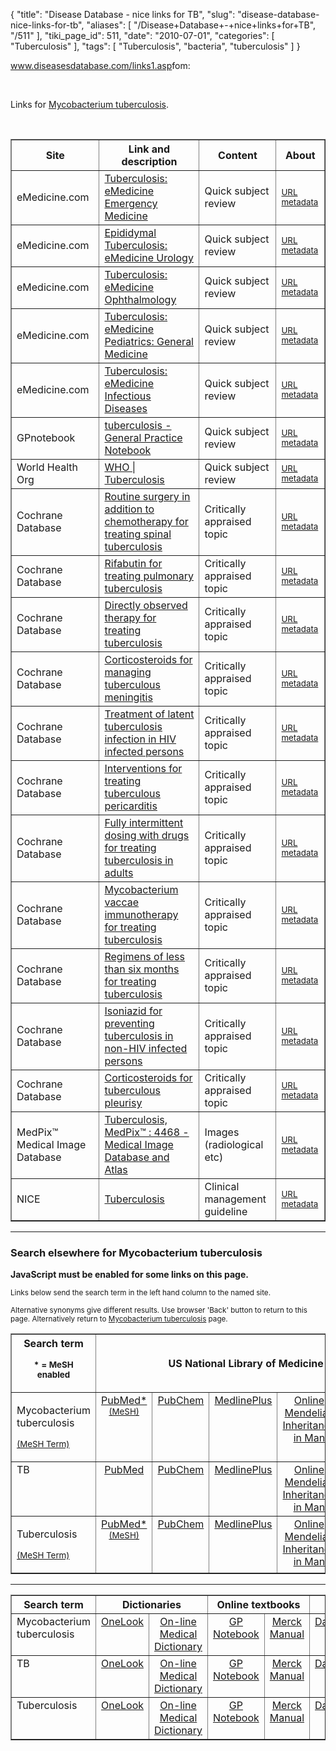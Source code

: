 {
    "title": "Disease Database - nice links for TB",
    "slug": "disease-database-nice-links-for-tb",
    "aliases": [
        "/Disease+Database+-+nice+links+for+TB",
        "/511"
    ],
    "tiki_page_id": 511,
    "date": "2010-07-01",
    "categories": [
        "Tuberculosis"
    ],
    "tags": [
        "Tuberculosis",
        "bacteria",
        "tuberculosis"
    ]
}


<a href="http://www.diseasesdatabase.com/links1.asp?glngUserChoice=8515">www.diseasesdatabase.com/links1.asp</a>fom: <br />

<br />

Links for <a href="http://www.diseasesdatabase.com/ddb8515.htm">Mycobacterium  tuberculosis</a>.<br />

<p>&#160;</p>

<table border="1">

<tbody>

<tr>

<th>Site</th>

<th>Link and description</th>

<th>Content</th>

<th>About</th>

</tr>

<tr>

<td>eMedicine.com</td>

<td><a class="external" href="http://emedicine.medscape.com/article/787841-overview">Tuberculosis: eMedicine Emergency Medicine</a></td>

<td>Quick  subject review</td>

<td><small><a rel="nofollow" href="http://www.diseasesdatabase.com/link_details.asp?lngURLID=4928">URL metadata</a></small></td>

</tr>

<tr>

<td>eMedicine.com</td>

<td><a class="external" href="http://emedicine.medscape.com/article/436053-overview">Epididymal Tuberculosis: eMedicine Urology</a></td>

<td>Quick  subject review</td>

<td><small><a rel="nofollow" href="http://www.diseasesdatabase.com/link_details.asp?lngURLID=17014">URL metadata</a></small></td>

</tr>

<tr>

<td>eMedicine.com</td>

<td><a class="external" href="http://emedicine.medscape.com/article/1202960-overview">Tuberculosis: eMedicine Ophthalmology</a></td>

<td>Quick  subject review</td>

<td><small><a rel="nofollow" href="http://www.diseasesdatabase.com/link_details.asp?lngURLID=20006">URL metadata</a></small></td>

</tr>

<tr>

<td>eMedicine.com</td>

<td><a class="external" href="http://emedicine.medscape.com/article/969401-overview">Tuberculosis: eMedicine Pediatrics: General Medicine</a></td>

<td>Quick  subject review</td>

<td><small><a rel="nofollow" href="http://www.diseasesdatabase.com/link_details.asp?lngURLID=20284">URL metadata</a></small></td>

</tr>

<tr>

<td>eMedicine.com</td>

<td><a class="external" href="http://emedicine.medscape.com/article/230802-overview">Tuberculosis: eMedicine Infectious Diseases</a></td>

<td>Quick  subject review</td>

<td><small><a rel="nofollow" href="http://www.diseasesdatabase.com/link_details.asp?lngURLID=14395">URL metadata</a></small></td>

</tr>

<tr>

<td>GPnotebook</td>

<td><a class="external" href="http://www.gpnotebook.co.uk/simplepage.cfm?ID=-1556807680">tuberculosis - General Practice Notebook</a></td>

<td>Quick  subject review</td>

<td><small><a rel="nofollow" href="http://www.diseasesdatabase.com/link_details.asp?lngURLID=23546">URL metadata</a></small></td>

</tr>

<tr>

<td>World Health  Org</td>

<td><a class="external" href="http://www.who.int/mediacentre/factsheets/fs104/en/">WHO | Tuberculosis</a></td>

<td>Quick subject review</td>

<td><small><a rel="nofollow" href="http://www.diseasesdatabase.com/link_details.asp?lngURLID=60008">URL metadata</a></small></td>

</tr>

<tr>

<td>Cochrane  Database</td>

<td><a class="external" href="http://www2.cochrane.org/reviews/en/ab004532.html">Routine surgery in addition to chemotherapy for  treating spinal tuberculosis</a></td>

<td>Critically appraised topic</td>

<td><small><a rel="nofollow" href="http://www.diseasesdatabase.com/link_details.asp?lngURLID=53089">URL metadata</a></small></td>

</tr>

<tr>

<td>Cochrane  Database</td>

<td><a class="external" href="http://www2.cochrane.org/reviews/en/ab005159.html">Rifabutin for treating pulmonary tuberculosis</a></td>

<td>Critically  appraised topic</td>

<td><small><a rel="nofollow" href="http://www.diseasesdatabase.com/link_details.asp?lngURLID=59027">URL metadata</a></small></td>

</tr>

<tr>

<td>Cochrane  Database</td>

<td><a class="external" href="http://www2.cochrane.org/reviews/en/ab003343.html">Directly observed therapy for treating tuberculosis</a></td>

<td>Critically  appraised topic</td>

<td><small><a rel="nofollow" href="http://www.diseasesdatabase.com/link_details.asp?lngURLID=16842">URL metadata</a></small></td>

</tr>

<tr>

<td>Cochrane  Database</td>

<td><a class="external" href="http://www2.cochrane.org/reviews/en/ab002244.html">Corticosteroids for managing tuberculous meningitis</a></td>

<td>Critically  appraised topic</td>

<td><small><a rel="nofollow" href="http://www.diseasesdatabase.com/link_details.asp?lngURLID=59797">URL metadata</a></small></td>

</tr>

<tr>

<td>Cochrane  Database</td>

<td><a class="external" href="http://www2.cochrane.org/reviews/en/ab000171.html">Treatment of latent tuberculosis infection in HIV  infected persons</a></td>

<td>Critically appraised topic</td>

<td><small><a rel="nofollow" href="http://www.diseasesdatabase.com/link_details.asp?lngURLID=5866">URL metadata</a></small></td>

</tr>

<tr>

<td>Cochrane  Database</td>

<td><a class="external" href="http://www2.cochrane.org/reviews/en/ab000526.html">Interventions for treating tuberculous pericarditis</a></td>

<td>Critically  appraised topic</td>

<td><small><a rel="nofollow" href="http://www.diseasesdatabase.com/link_details.asp?lngURLID=6057">URL metadata</a></small></td>

</tr>

<tr>

<td>Cochrane  Database</td>

<td><a class="external" href="http://www2.cochrane.org/reviews/en/ab000970.html">Fully intermittent dosing with drugs for treating  tuberculosis in adults</a></td>

<td>Critically appraised topic</td>

<td><small><a rel="nofollow" href="http://www.diseasesdatabase.com/link_details.asp?lngURLID=6100">URL metadata</a></small></td>

</tr>

<tr>

<td>Cochrane  Database</td>

<td><a class="external" href="http://www2.cochrane.org/reviews/en/ab001166.html">Mycobacterium vaccae immunotherapy for treating  tuberculosis</a></td>

<td>Critically appraised topic</td>

<td><small><a rel="nofollow" href="http://www.diseasesdatabase.com/link_details.asp?lngURLID=6206">URL metadata</a></small></td>

</tr>

<tr>

<td>Cochrane  Database</td>

<td><a class="external" href="http://www2.cochrane.org/reviews/en/ab001362.html">Regimens of less than six months for treating  tuberculosis</a></td>

<td>Critically appraised topic</td>

<td><small><a rel="nofollow" href="http://www.diseasesdatabase.com/link_details.asp?lngURLID=6275">URL metadata</a></small></td>

</tr>

<tr>

<td>Cochrane  Database</td>

<td><a class="external" href="http://www2.cochrane.org/reviews/en/ab001363.html">Isoniazid for preventing tuberculosis in non-HIV  infected persons</a></td>

<td>Critically appraised topic</td>

<td><small><a rel="nofollow" href="http://www.diseasesdatabase.com/link_details.asp?lngURLID=6276">URL metadata</a></small></td>

</tr>

<tr>

<td>Cochrane  Database</td>

<td><a class="external" href="http://www2.cochrane.org/reviews/en/ab001876.html">Corticosteroids for tuberculous pleurisy</a></td>

<td>Critically  appraised topic</td>

<td><small><a rel="nofollow" href="http://www.diseasesdatabase.com/link_details.asp?lngURLID=6366">URL metadata</a></small></td>

</tr>

<tr>

<td>MedPix™ Medical  Image Database</td>

<td><a class="external" href="http://rad.usuhs.edu/medpix/medpix.html?mode=single&recnum=4468">Tuberculosis, MedPix™ : 4468 - Medical Image Database  and Atlas</a></td>

<td>Images (radiological etc)</td>

<td><small><a rel="nofollow" href="http://www.diseasesdatabase.com/link_details.asp?lngURLID=518">URL metadata</a></small></td>

</tr>

<tr>

<td>NICE</td>

<td><a class="external" href="http://www.nice.org.uk/Guidance/CG33">Tuberculosis</a></td>

<td>Clinical  management guideline</td>

<td><small><a rel="nofollow" href="http://www.diseasesdatabase.com/link_details.asp?lngURLID=59138">URL metadata</a></small></td>

</tr>

</tbody>

</table>

<hr />

<h3>Search  elsewhere for Mycobacterium tuberculosis</h3>

<noscript><b class='look'>JavaScript must be enabled for some links on this page.</b></noscript>

<p><small>Links  below send the search term in the left hand column to the named site.</small><br />

<small>Alternative  synonyms give different results. Use browser 'Back' button to return to  this page.</small><small> Alternatively return to <a href="http://www.diseasesdatabase.com/ddb8515.htm"> Mycobacterium  tuberculosis</a> page.</small></p>

<table cellpadding="3" border="1">

<tbody>

<tr align="center">

<th colspan="1">Search term<br />

<small>* =  MeSH enabled</small></th>

<th colspan="5">US National Library of Medicine</th>

<th colspan="1">Medical databases</th>

<th colspan="1">Guidelines</th>

</tr>

<tr valign="top" align="center">

<td align="left">

<form action="http://www.nlm.nih.gov/cgi/mesh/2010/MB_cgi" method="post" name="frmMeSHTree0" class="nobreak">

Mycobacterium tuberculosis 					<input type="hidden" value="D009169" name="term" /><br />

<input type="hidden" value="uid" name="field" /> 					<a href="ja<x>vascript:document.frmMeSHTree0.submit()"><small class="look">(MeSH Term)</small></a>

</form>

</td>

<td><a href="http://www.ncbi.nlm.nih.gov/entrez/query.fcgi?cmd=search&db=PubMed&term=Mycobacterium+tuberculosis<span>[MAJR]</span>%20AND%20Human<span>[MESH]</span>">PubMed*<small class="look"> (MeSH)</small></a></td>

<td><a href="http://www.ncbi.nlm.nih.gov/entrez/query.fcgi?cmd=search&db=pccompound&term=Mycobacterium+tuberculosis">PubChem</a></td>

<td><a href="http://vsearch.nlm.nih.gov/vivisimo/cgi-bin/query-meta?v%3Aproject=medlineplus&query=Mycobacterium+tuberculosis">MedlinePlus</a></td>

<td><a href="http://www.ncbi.nlm.nih.gov/entrez/query.fcgi?cmd=search&db=OMIM&term=Mycobacterium+tuberculosis">Online  Mendelian Inheritance in Man</a></td>

<td><a href="http://dailymed.nlm.nih.gov/dailymed/search.cfm?startswith=Mycobacterium+tuberculosis">DailyMed</a></td>

<td>

<form action="http://www.hon.ch/cgi-bin/find?1+search" method="post" name="frmMedHunt0" class="nobreak">

<input type="hidden" value="Mycobacterium tuberculosis" size="40" name="SEARCH" /> 			<a href="ja<x>vascript:document.frmMedHunt0.submit()">MedHunt*<small class="look"> (MeSH)</small></a>

</form>

</td>

<td><a href="http://www.guidelines.gov/search/searchresults.aspx?Type=3&txtSearch=Mycobacterium+tuberculosis&num=20">National  Guideline Clearinghouse**<small class="look"> (MeSH)</small></a></td>

</tr>

<tr valign="top" align="center">

<td align="left">TB</td>

<td><a href="http://www.ncbi.nlm.nih.gov/entrez/query.fcgi?cmd=search&db=PubMed&term=TB">PubMed</a></td>

<td><a href="http://www.ncbi.nlm.nih.gov/entrez/query.fcgi?cmd=search&db=pccompound&term=TB">PubChem</a></td>

<td><a href="http://vsearch.nlm.nih.gov/vivisimo/cgi-bin/query-meta?v%3Aproject=medlineplus&query=TB">MedlinePlus</a></td>

<td><a href="http://www.ncbi.nlm.nih.gov/entrez/query.fcgi?cmd=search&db=OMIM&term=TB">Online  Mendelian Inheritance in Man</a></td>

<td><a href="http://dailymed.nlm.nih.gov/dailymed/search.cfm?startswith=TB">DailyMed</a></td>

<td>

<form action="http://www.hon.ch/cgi-bin/find?1+search" method="post" name="frmMedHunt1" class="nobreak">

<input type="hidden" value="TB" size="40" name="SEARCH" /> 			<a href="ja<x>vascript:document.frmMedHunt1.submit()">MedHunt</a>

</form>

</td>

<td><a href="http://www.guidelines.gov/search/searchresults.aspx?Type=3&txtSearch=TB&num=20">National  Guideline Clearinghouse*</a></td>

</tr>

<tr valign="top" align="center">

<td align="left">

<form action="http://www.nlm.nih.gov/cgi/mesh/2010/MB_cgi" method="post" name="frmMeSHTree2" class="nobreak">

Tuberculosis 					<input type="hidden" value="D014376" name="term" /><br />

<input type="hidden" value="uid" name="field" /> 					<a href="ja<x>vascript:document.frmMeSHTree2.submit()"><small class="look">(MeSH Term)</small></a>

</form>

</td>

<td><a href="http://www.ncbi.nlm.nih.gov/entrez/query.fcgi?cmd=search&db=PubMed&term=Tuberculosis<span>[MAJR]</span>%20AND%20Human<span>[MESH]</span>">PubMed*<small class="look"> (MeSH)</small></a></td>

<td><a href="http://www.ncbi.nlm.nih.gov/entrez/query.fcgi?cmd=search&db=pccompound&term=Tuberculosis">PubChem</a></td>

<td><a href="http://vsearch.nlm.nih.gov/vivisimo/cgi-bin/query-meta?v%3Aproject=medlineplus&query=Tuberculosis">MedlinePlus</a></td>

<td><a href="http://www.ncbi.nlm.nih.gov/entrez/query.fcgi?cmd=search&db=OMIM&term=Tuberculosis">Online  Mendelian Inheritance in Man</a></td>

<td><a href="http://dailymed.nlm.nih.gov/dailymed/search.cfm?startswith=Tuberculosis">DailyMed</a></td>

<td>

<form action="http://www.hon.ch/cgi-bin/find?1+search" method="post" name="frmMedHunt2" class="nobreak">

<input type="hidden" value="Tuberculosis" size="40" name="SEARCH" /> 			<a href="ja<x>vascript:document.frmMedHunt2.submit()">MedHunt*<small class="look"> (MeSH)</small></a>

</form>

</td>

<td><a href="http://www.guidelines.gov/search/searchresults.aspx?Type=3&txtSearch=Tuberculosis&num=20">National  Guideline Clearinghouse**<small class="look"> (MeSH)</small></a></td>

</tr>

</tbody>

</table>

<hr />

<table cellpadding="3" border="1">

<tbody>

<tr align="center">

<th colspan="1">Search term</th>

<th align="center" colspan="2">Dictionaries</th>

<th align="center" colspan="2">Online textbooks</th>

<th align="center" colspan="3">Drugs and medications</th>

<th align="center" colspan="6">Misc</th>

</tr>

<tr valign="top" align="center">

<td align="left">Mycobacterium  tuberculosis</td>

<td><a href="http://www.onelook.com/?w=Mycobacterium+tuberculosis">OneLook</a></td>

<td><a href="http://www.mondofacto.com/facts/dictionary?Mycobacterium+tuberculosis">On-line  Medical Dictionary</a></td>

<td><a href="http://www.gpnotebook.co.uk/simpleprocess.cfm?querystring=Mycobacterium+tuberculosis">GP  Notebook</a></td>

<td><a href="http://www.merck.com/mmpe/search.html?qt=Mycobacterium+tuberculosis">Merck  Manual</a></td>

<td><a href="http://dailymed.nlm.nih.gov/dailymed/search.cfm?startswith=Mycobacterium+tuberculosis">DailyMed  NLM</a></td>

<td><a href="http://www.drugbank.ca/search/search?query=Mycobacterium+tuberculosis">DrugBank</a></td>

<td><a href="http://emc.medicines.org.uk/searchresults.aspx?term=%22Mycobacterium+tuberculosis%22&searchtype=AdvancedSearch">EMC</a></td>

<td><a href="http://www.bing.com/search?q=Mycobacterium+tuberculosis#38;form=OSDSRC">Bing</a></td>

<td><a href="http://www.biomedsearch.com/searchlist.html?query_txt=Mycobacterium+tuberculosis">BioMedSearch</a></td>

<td><a href="http://www.google.com/search?q=Mycobacterium+tuberculosis#38;hl=en#38;safe=off">Google</a></td>

<td><a href="http://www.clinicaltrials.gov/ct/search?term=Mycobacterium+tuberculosis">NIH  Clinical Trials</a></td>

<td><a href="http://www.scirus.com/srsapp/search?p=0&sa=med&q=Mycobacterium+tuberculosis">SCIRUS</a></td>

<td><a href="http://en.wikipedia.org/wiki/Special:Search?search=Mycobacterium+tuberculosis&go=Go">Wikipedia</a></td>

</tr>

<tr valign="top" align="center">

<td align="left">TB</td>

<td><a href="http://www.onelook.com/?w=TB">OneLook</a></td>

<td><a href="http://www.mondofacto.com/facts/dictionary?TB">On-line  Medical Dictionary</a></td>

<td><a href="http://www.gpnotebook.co.uk/simpleprocess.cfm?querystring=TB">GP  Notebook</a></td>

<td><a href="http://www.merck.com/mmpe/search.html?qt=TB">Merck  Manual</a></td>

<td><a href="http://dailymed.nlm.nih.gov/dailymed/search.cfm?startswith=TB">DailyMed  NLM</a></td>

<td><a href="http://www.drugbank.ca/search/search?query=TB">DrugBank</a></td>

<td><a href="http://emc.medicines.org.uk/searchresults.aspx?term=%22TB%22&searchtype=AdvancedSearch">EMC</a></td>

<td><a href="http://www.bing.com/search?q=TB#38;form=OSDSRC">Bing</a></td>

<td><a href="http://www.biomedsearch.com/searchlist.html?query_txt=TB">BioMedSearch</a></td>

<td><a href="http://www.google.com/search?q=TB#38;hl=en#38;safe=off">Google</a></td>

<td><a href="http://www.clinicaltrials.gov/ct/search?term=TB">NIH  Clinical Trials</a></td>

<td><a href="http://www.scirus.com/srsapp/search?p=0&sa=med&q=TB">SCIRUS</a></td>

<td><a href="http://en.wikipedia.org/wiki/Special:Search?search=TB&go=Go">Wikipedia</a></td>

</tr>

<tr valign="top" align="center">

<td align="left">Tuberculosis</td>

<td><a href="http://www.onelook.com/?w=Tuberculosis">OneLook</a></td>

<td><a href="http://www.mondofacto.com/facts/dictionary?Tuberculosis">On-line  Medical Dictionary</a></td>

<td><a href="http://www.gpnotebook.co.uk/simpleprocess.cfm?querystring=Tuberculosis">GP  Notebook</a></td>

<td><a href="http://www.merck.com/mmpe/search.html?qt=Tuberculosis">Merck  Manual</a></td>

<td><a href="http://dailymed.nlm.nih.gov/dailymed/search.cfm?startswith=Tuberculosis">DailyMed  NLM</a></td>

<td><a href="http://www.drugbank.ca/search/search?query=Tuberculosis">DrugBank</a></td>

<td><a href="http://emc.medicines.org.uk/searchresults.aspx?term=%22Tuberculosis%22&searchtype=AdvancedSearch">EMC</a></td>

<td><a href="http://www.bing.com/search?q=Tuberculosis#38;form=OSDSRC">Bing</a></td>

<td><a href="http://www.biomedsearch.com/searchlist.html?query_txt=Tuberculosis">BioMedSearch</a></td>

<td><a href="http://www.google.com/search?q=Tuberculosis#38;hl=en#38;safe=off">Google</a></td>

<td><a href="http://www.clinicaltrials.gov/ct/search?term=Tuberculosis">NIH  Clinical Trials</a></td>

<td><a href="http://www.scirus.com/srsapp/search?p=0&sa=med&q=Tuberculosis">SCIRUS</a></td>

<td><a href="http://en.wikipedia.org/wiki/Special:Search?search=Tuberculosis&go=Go">Wikipedia</a></td>

</tr>

</tbody>

</table>

<br />